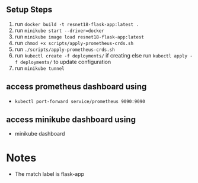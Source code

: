 ## Setup Steps
1. run ```docker build -t resnet18-flask-app:latest .```
2. run ```minikube start --driver=docker```
3. run ```minikube image load resnet18-flask-app:latest```
4. run ```chmod +x scripts/apply-prometheus-crds.sh```
5. run ```./scripts/apply-prometheus-crds.sh```
6. run ```kubectl create -f deployments/``` if creating else run ```kubectl apply -f deployments/``` to update configuration 
7. run ```minikube tunnel```

## access prometheus dashboard using 
- ```kubectl port-forward service/prometheus 9090:9090```

## access minikube dashboard using
- minikube dashboard

# Notes 
- The match label is flask-app